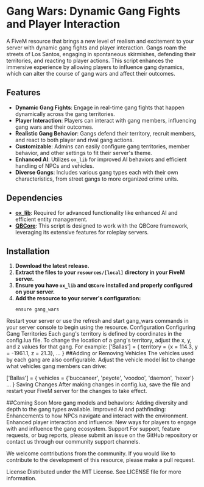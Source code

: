 # Gang Wars: Dynamic Gang Fights and Player Interaction

A FiveM resource that brings a new level of realism and excitement to your server with dynamic gang fights and player interaction. Gangs roam the streets of Los Santos, engaging in spontaneous skirmishes, defending their territories, and reacting to player actions. This script enhances the immersive experience by allowing players to influence gang dynamics, which can alter the course of gang wars and affect their outcomes.

## Features

- **Dynamic Gang Fights**: Engage in real-time gang fights that happen dynamically across the gang territories.
- **Player Interaction**: Players can interact with gang members, influencing gang wars and their outcomes.
- **Realistic Gang Behavior**: Gangs defend their territory, recruit members, and react to both player and rival gang actions.
- **Customizable**: Admins can easily configure gang territories, member behavior, and other settings to fit their server's theme.
- **Enhanced AI**: Utilizes `ox_lib` for improved AI behaviors and efficient handling of NPCs and vehicles.
- **Diverse Gangs**: Includes various gang types each with their own characteristics, from street gangs to more organized crime units.

## Dependencies

- **[ox_lib](https://github.com/overextended/ox_lib/releases)**: Required for advanced functionality like enhanced AI and efficient entity management.
- **[QBCore](https://github.com/qbcore-framework/qb-core)**: This script is designed to work with the QBCore framework, leveraging its extensive features for roleplay servers.

## Installation

1. **Download the latest release.**
2. **Extract the files to your `resources/[local]` directory in your FiveM server.**
3. **Ensure you have `ox_lib` and `QBCore` installed and properly configured on your server.**
4. **Add the resource to your server's configuration:**
   ```plaintext
   ensure gang_wars
Restart your server or use the refresh and start gang_wars commands in your server console to begin using the resource.
Configuration
Configuring Gang Territories
Each gang's territory is defined by coordinates in the config.lua file. To change the location of a gang's territory, adjust the x, y, and z values for that gang. For example:
['Ballas'] = {
    territory = {x = 114.3, y = -1961.1, z = 21.3},
    ...
}
##Adding or Removing Vehicles
The vehicles used by each gang are also configurable. Adjust the vehicle model list to change what vehicles gang members can drive:

['Ballas'] = {
    vehicles = {'buccaneer', 'peyote', 'voodoo', 'daemon', 'hexer'}
    ...
}
Saving Changes
After making changes in config.lua, save the file and restart your FiveM server for the changes to take effect.

##Coming Soon
More gang models and behaviors: Adding diversity and depth to the gang types available.
Improved AI and pathfinding: Enhancements to how NPCs navigate and interact with the environment.
Enhanced player interaction and influence: New ways for players to engage with and influence the gang ecosystem.
Support
For support, feature requests, or bug reports, please submit an issue on the GitHub repository or contact us through our community support channels.

We welcome contributions from the community. If you would like to contribute to the development of this resource, please make a pull request.

License
Distributed under the MIT License. See LICENSE file for more information.
